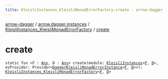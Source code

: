 ```yaml
---
title: KleisliInstances_KleisliMonadErrorFactory.create - arrow-dagger
---
```


[arrow-dagger](../../index.html) / [arrow.dagger.instances](../index.html) / [KleisliInstances_KleisliMonadErrorFactory](index.html) / [create](./create.html)

# create

`static fun <F : `[`Any`](https://kotlinlang.org/api/latest/jvm/stdlib/kotlin/-any/index.html)`, D : `[`Any`](https://kotlinlang.org/api/latest/jvm/stdlib/kotlin/-any/index.html)`> create(module: `[`KleisliInstances`](../-kleisli-instances/index.html)`<`[`F`](create.html#F)`, `[`D`](create.html#D)`>, evProvider: Provider<`[`DaggerKleisliMonadErrorInstance`](../-dagger-kleisli-monad-error-instance/index.html)`<`[`F`](create.html#F)`, `[`D`](create.html#D)`>>): `[`KleisliInstances_KleisliMonadErrorFactory`](index.html)`<`[`F`](create.html#F)`, `[`D`](create.html#D)`>`